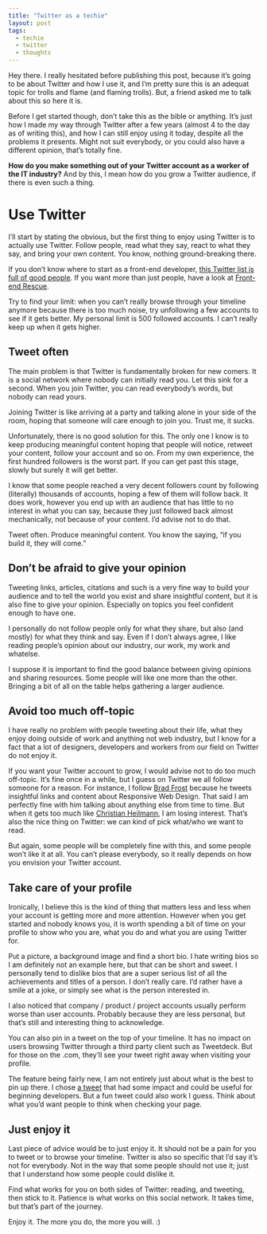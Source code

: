 ```yaml
---
title: "Twitter as a techie"
layout: post
tags:
  - techie
  - twitter
  - thoughts
---
```


Hey there. I really hesitated before publishing this post, because it’s going to be about Twitter and how I use it, and I’m pretty sure this is an adequat topic for trolls and flame (and flaming trolls). But, a friend asked me to talk about this so here it is.

Before I get started though, don’t take this as the bible or anything. It’s just how I made my way through Twitter after a few years (almost 4 to the day as of writing this), and how I can still enjoy using it today, despite all the problems it presents. Might not suit everybody, or you could also have a different opinion, that’s totally fine.

**How do you make something out of your Twitter account as a worker of the IT industry?** And by this, I mean how do you grow a Twitter audience, if there is even such a thing.

# Use Twitter

I’ll start by stating the obvious, but the first thing to enjoy using Twitter is to actually use Twitter. Follow people, read what they say, react to what they say, and bring your own content. You know, nothing ground-breaking there.

If you don’t know where to start as a front-end developer, [this Twitter list is full of good people](https://twitter.com/frontendrescue/lists/cool-people/members). If you want more than just people, have a look at [Front-end Rescue](https://uptodate.frontendrescue.org/#follow-cool-people).

Try to find your limit: when you can’t really browse through your timeline anymore because there is too much noise, try unfollowing a few accounts to see if it gets better. My personal limit is 500 followed accounts. I can’t really keep up when it gets higher.

## Tweet often

The main problem is that Twitter is fundamentally broken for new comers. It is a social network where nobody can initially read you. Let this sink for a second. When you join Twitter, you can read everybody’s words, but nobody can read yours. 

Joining Twitter is like arriving at a party and talking alone in your side of the room, hoping that someone will care enough to join you. Trust me, it sucks.

Unfortunately, there is no good solution for this. The only one I know is to keep producing meaningful content hoping that people will notice, retweet your content, follow your account and so on. From my own experience, the first hundred followers is the worst part. If you can get past this stage, slowly but surely it will get better.

I know that some people reached a very decent followers count by following (literally) thousands of accounts, hoping a few of them will follow back. It does work, however you end up with an audience that has little to no interest in what you can say, because they just followed back almost mechanically, not because of your content. I’d advise not to do that.

Tweet often. Produce meaningful content. You know the saying, “if you build it, they will come.”

## Don’t be afraid to give your opinion

Tweeting links, articles, citations and such is a very fine way to build your audience and to tell the world you exist and share insightful content, but it is also fine to give your opinion. Especially on topics you feel confident enough to have one.

I personally do not follow people only for what they share, but also (and mostly) for what they think and say. Even if I don’t always agree, I like reading people’s opinion about our industry, our work, my work and whatelse.

I suppose it is important to find the good balance between giving opinions and sharing resources. Some people will like one more than the other. Bringing a bit of all on the table helps gathering a larger audience.

## Avoid too much off-topic

I have really no problem with people tweeting about their life, what they enjoy doing outside of work and anything not web industry, but I know for a fact that a lot of designers, developers and workers from our field on Twitter do not enjoy it.

If you want your Twitter account to grow, I would advise not to do too much off-topic. It’s fine once in a while, but I guess on Twitter we all follow someone for a reason. For instance, I follow [Brad Frost](https://twitter.com/brad_frost) because he tweets insightful links and content about Responsive Web Design. That said I am perfectly fine with him talking about anything else from time to time. But when it gets too much like [Christian Heilmann](https://twitter.com/codepo8), I am losing interest. That’s also the nice thing on Twitter: we can kind of pick what/who we want to read.

But again, some people will be completely fine with this, and some people won’t like it at all. You can’t please everybody, so it really depends on how you envision your Twitter account. 

## Take care of your profile

Ironically, I believe this is the kind of thing that matters less and less when your account is getting more and more attention. However when you get started and nobody knows you, it is worth spending a bit of time on your profile to show who you are, what you do and what you are using Twitter for. 

Put a picture, a background image and find a short bio. I hate writing bios so I am definitely not an example here, but that can be short and sweet. I personally tend to dislike bios that are a super serious list of all the achievements and titles of a person. I don’t really care. I’d rather have a smile at a joke, or simply see what is the person interested in.

I also noticed that company / product / project accounts usually perform worse than user accounts. Probably because they are less personal, but that’s still and interesting thing to acknowledge.

You can also pin in a tweet on the top of your timeline. It has no impact on users browsing Twitter through a third party client such as Tweetdeck. But for those on the .com, they’ll see your tweet right away when visiting your profile.

The feature being fairly new, I am not entirely just about what is the best to pin up there. I chose [a tweet](https://twitter.com/HugoGiraudel/status/656052512395362304) that had some impact and could be useful for beginning developers. But a fun tweet could also work I guess. Think about what you’d want people to think when checking your page.

## Just enjoy it

Last piece of advice would be to just enjoy it. It should not be a pain for you to tweet or to browse your timeline. Twitter is also so specific that I’d say it’s not for everybody. Not in the way that some people should not use it; just that I understand how some people could dislike it.

Find what works for you on both sides of Twitter: reading, and tweeting, then stick to it. Patience is what works on this social network. It takes time, but that’s part of the journey. 

Enjoy it. The more you do, the more you will. :)

